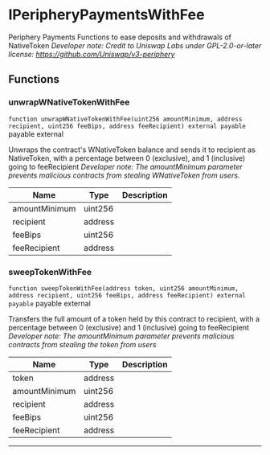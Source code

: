 

# IPeripheryPaymentsWithFee


Periphery Payments
Functions to ease deposits and withdrawals of NativeToken
*Developer note: Credit to Uniswap Labs under GPL-2.0-or-later license:
https://github.com/Uniswap/v3-periphery*




## Functions
### unwrapWNativeTokenWithFee


`function unwrapWNativeTokenWithFee(uint256 amountMinimum, address recipient, uint256 feeBips, address feeRecipient) external payable` payable external

Unwraps the contract&#x27;s WNativeToken balance and sends it to recipient as NativeToken, with a percentage between
0 (exclusive), and 1 (inclusive) going to feeRecipient
*Developer note: The amountMinimum parameter prevents malicious contracts from stealing WNativeToken from users.*



| Name | Type | Description |
| ---- | ---- | ----------- |
| amountMinimum | uint256 |  |
| recipient | address |  |
| feeBips | uint256 |  |
| feeRecipient | address |  |


### sweepTokenWithFee


`function sweepTokenWithFee(address token, uint256 amountMinimum, address recipient, uint256 feeBips, address feeRecipient) external payable` payable external

Transfers the full amount of a token held by this contract to recipient, with a percentage between
0 (exclusive) and 1 (inclusive) going to feeRecipient
*Developer note: The amountMinimum parameter prevents malicious contracts from stealing the token from users*



| Name | Type | Description |
| ---- | ---- | ----------- |
| token | address |  |
| amountMinimum | uint256 |  |
| recipient | address |  |
| feeBips | uint256 |  |
| feeRecipient | address |  |






---

